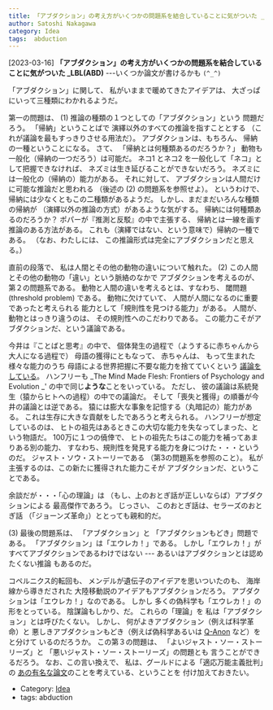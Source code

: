 ```yaml
---
title: 「アブダクション」の考え方がいくつかの問題系を結合していることに気がついた _LBL(ABD) ---いくつか論文が書けるかも `(^_^)`
author: Satoshi Nakagawa
category: Idea
tags:  abduction
---
```


[2023-03-16] **「アブダクション」の考え方がいくつかの問題系を結合していることに気がついた _LBL(ABD)**  ---いくつか論文が書けるかも `(^_^)`

 「アブダクション」に関して、
私がいままで暖めてきたアイデアは、
大ざっぱにいって三種類にわかれるようだ。

 第一の問題は、
(1) 推論の種類の１つとしての「アブダクション」という
問題だろう。
「帰納」ということばで
演繹以外のすべての推論を指すこととする
（これが議論を最もすっきりさせる用法だ）。
アブダクションは、もちろん、
帰納の一種ということになる。
さて、
「帰納とは何種類あるのだろうか？」
動物も一般化（帰納の一つだろう）は可能だ。
ネコ1 とネコ2 を一般化して「ネコ」として把握できなければ、
ネズミは生き延びることができないだろう。
ネズミには一般化の（帰納の）能力がある。
それに対して、
アブダクションは人間だけに可能な推論だと思われる
（後述の (2) の問題系を参照せよ）。
というわけで、
帰納には少なくともこの二種類があるようだ。
しかし、まだまだいろんな種類の帰納が
（演繹以外の推論の方式）があるような気がする。
帰納には何種類あるのだろうか？
ポパーが『推測と反駁』の中で主張する、
帰納とは一線を画す推論のある方法がある。
これも（演繹ではない、という意味で）帰納の一種である。
（なお、わたしには、
この推論形式は完全にアブダクションだと思える。）
        
 直前の段落で、
私は人間とその他の動物の違いについて触れた。
(2) この人間とその他の動物の「違い」という脈絡のなかで
アブダクションを考えるのが、第２の問題系である。
動物と人間の違いを考えるとは、すなわち、
閾問題 (threshold problem) である。
動物に欠けていて、
人間が人間になるのに重要であったと考えられる
能力として「規則性を見つける能力」がある。
人間が、動物とはっきり違うのは、
その規則性へのこだわりである。
この能力こそがアブダクションだ、という議論である。

 今井は『ことばと思考』の中で、
個体発生の過程で（ようするに赤ちゃんから大人になる過程で）
母語の獲得にともなって、
赤ちゃんは、
もって生まれた様々な能力のうち
母語による世界把握に不要な能力を捨てていくという
[議論をしている](2023-03-07-1.html)。
ハンフリーも
_The Mind Made Flesh: Frontiers of Psychology and Evolution _'
の中で同じ**ような**ことをいっている。
ただし、
彼の議論は系統発生（猿からヒトへの過程）の中での議論だ。
そして「喪失と獲得」の順番が今井の議論とは逆である。
猿には膨大な事象を記憶する（丸暗記の）能力がある。
これは生存に大きな貢献をしたであろうと考えられる。
ハンフリーが想定しているのは、
ヒトの祖先はあるときこの大切な能力を失なってしまった、という物語だ。
100万に１つの僥倖で、
ヒトの祖先たちはこの能力を補ってあまりある別の能力、
すなわち、規則性を発見する能力を身につけた・・・というのだ。
ジャスト・ソウ・ストーリーである
（第3の問題系を参照のこと）。
私が主張するのは、この新たに獲得された能力こそが
アブダクションだ、ということである。

 余談だが・・・「心の理論」は
（もし、上のおとぎ話が正しいならば）アブダクションによる
最高傑作であろう。
じっさい、
このおとぎ話は、セラーズのおとぎ話
（「ジョーンズ革命」）ととっても親和的だ。

 (3) 最後の問題系は、
「アブダクション」と
「アブダクションもどき」問題である。
「アブダクション」は「エウレカ！」である。
しかし「エウレカ！」が
すべてアブダクションであるわけではない ---
あるいはアブダクションとは認めたくない推論
もあるのだ。

 コペルニクス的転回も、
メンデルが遺伝子のアイデアを思いついたのも、
海岸線から導きだされた
大陸移動説のアイデアもアブダクションだろう。
アブダクションは「エウレカ！」なのである。
しかし
多くの偽科学も「エウレカ！」の形をとっている。
陰謀論もしかり、だ。
これらの「理論」を
私は「アブダクション」とは呼びたくない。
しかし、
何がよきアブダクション（例えば科学革命）と
悪しきアブダクションもどき（例えば偽科学あるいは
[Q-Anon](https://ja.wikipedia.org/wiki/Q%E3%82%A2%E3%83%8E%E3%83%B3#:~:text=Q%E3%82%A2%E3%83%8E%E3%83%B3%EF%BC%88%E3%82%AD%E3%83%A5%E3%83%BC%E3%82%A2%E3%83%8E%E3%83%B3%E3%80%81%E8%8B%B1%3A,%E5%9F%BA%E3%81%A5%E3%81%8F%E6%94%BF%E6%B2%BB%E9%81%8B%E5%8B%95%E3%81%A7%E3%81%82%E3%82%8B%E3%80%82) など）をと分けて
いるのだろうか。
この第３の問題は、
「よいジャスト・ソー・ストーリーズ」と
「悪いジャスト・ソー・ストーリーズ」の問題とも
言うことができるだろう。
なお、この言い換えで、
私は、グールドによる「適応万能主義批判」の
[あの有名な論文](https://en.wikipedia.org/wiki/The_Spandrels_of_San_Marco_and_the_Panglossian_Paradigm)のことを考えている、ということを
付け加えておきたい。

- Category: [Idea](https://merapano.github.io/categories.html#Idea)
- tags:  abduction
